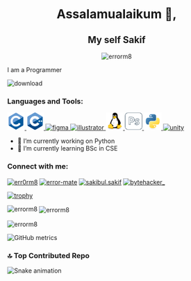 <h1 align="center">Assalamualaikum 🫡,</h1> <h2 align="center">My self Sakif</h2>
<p align="center"> <img src="https://komarev.com/ghpvc/?username=errorm8&label=Profile%20views&color=0e75b6&style=flat" alt="errorm8" /> </p>
I am a Programmer

![download](https://github.com/user-attachments/assets/03845e5f-ed25-4bf9-b5b2-e4eb0fdba906)



<h3 align="left">Languages and Tools:</h3>
<p align="left"> <a href="https://www.cprogramming.com/" target="_blank" rel="noreferrer"> <img src="https://raw.githubusercontent.com/devicons/devicon/master/icons/c/c-original.svg" alt="c" width="40" height="40"/> </a> <a href="https://www.w3schools.com/cpp/" target="_blank" rel="noreferrer"> <img src="https://raw.githubusercontent.com/devicons/devicon/master/icons/cplusplus/cplusplus-original.svg" alt="cplusplus" width="40" height="40"/> </a> <a href="https://www.figma.com/" target="_blank" rel="noreferrer"> <img src="https://www.vectorlogo.zone/logos/figma/figma-icon.svg" alt="figma" width="40" height="40"/> </a> <a href="https://www.adobe.com/in/products/illustrator.html" target="_blank" rel="noreferrer"> <img src="https://www.vectorlogo.zone/logos/adobe_illustrator/adobe_illustrator-icon.svg" alt="illustrator" width="40" height="40"/> </a> <a href="https://www.linux.org/" target="_blank" rel="noreferrer"> <img src="https://raw.githubusercontent.com/devicons/devicon/master/icons/linux/linux-original.svg" alt="linux" width="40" height="40"/> </a> <a href="https://www.photoshop.com/en" target="_blank" rel="noreferrer"> <img src="https://raw.githubusercontent.com/devicons/devicon/master/icons/photoshop/photoshop-line.svg" alt="photoshop" width="40" height="40"/> </a> <a href="https://www.python.org" target="_blank" rel="noreferrer"> <img src="https://raw.githubusercontent.com/devicons/devicon/master/icons/python/python-original.svg" alt="python" width="40" height="40"/> </a> <a href="https://unity.com/" target="_blank" rel="noreferrer"> <img src="https://www.vectorlogo.zone/logos/unity3d/unity3d-icon.svg" alt="unity" width="40" height="40"/> </a> </p>

- 🔭 I’m currently working on Python 
- 🌱 I’m currently learning BSc in CSE 


<h3 align="left">Connect with me:</h3>
<p align="left">
<a href="https://twitter.com/err0rm8" target="blank"><img align="center" src="https://raw.githubusercontent.com/rahuldkjain/github-profile-readme-generator/master/src/images/icons/Social/twitter.svg" alt="err0rm8" height="30" width="40" /></a>
<a href="https://linkedin.com/in/error-mate" target="blank"><img align="center" src="https://raw.githubusercontent.com/rahuldkjain/github-profile-readme-generator/master/src/images/icons/Social/linked-in-alt.svg" alt="error-mate" height="30" width="40" /></a>
<a href="https://fb.com/sakibul.sakif" target="blank"><img align="center" src="https://raw.githubusercontent.com/rahuldkjain/github-profile-readme-generator/master/src/images/icons/Social/facebook.svg" alt="sakibul.sakif" height="30" width="40" /></a>
<a href="https://instagram.com/bytehacker_" target="blank"><img align="center" src="https://raw.githubusercontent.com/rahuldkjain/github-profile-readme-generator/master/src/images/icons/Social/instagram.svg" alt="bytehacker_" height="30" width="40" /></a>
</p> 



[![trophy](https://github-profile-trophy.vercel.app/?username=ErrorM8)](https://github.com/ryo-ma/github-profile-trophy)

<p><img align="left" src="https://github-readme-stats.vercel.app/api/top-langs?username=errorm8&show_icons=true&locale=en&layout=compact" alt="errorm8" /></p>

<p>&nbsp;<img align="center" src="https://github-readme-stats.vercel.app/api?username=errorm8&show_icons=true&locale=en" alt="errorm8" /></p>

<p><img align="center" src="https://github-readme-streak-stats.herokuapp.com/?user=errorm8&" alt="errorm8" /></p>


![GitHub metrics](https://metrics.lecoq.io/ErrorM8)  

 
### 🔝 Top Contributed Repo
![Snake animation](https://github.com/ErrorM8/ErrorM8/blob/output/github-contribution-grif-snake.svg)

